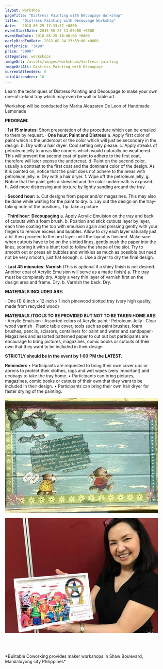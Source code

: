 ```yaml
---
layout: workshop
pageTitle: "Distress Painting with Découpage Workshop"
title:  "Distress Painting with Découpage Workshop"   
date:   2018-03-25 17:33:52 +0800
eventStartDate: 2018-08-25 13:00:00 +0800
eventEndDate: 2018-08-25 18:00:00 +0800
earlyBirdEndDate: 2018-08-24 23:59:00 +0800
earlyPrice: "3490"
price: "3990"
categories: workshops
imageUrl: /assets/images/workshops/distress-painting
imageUrlAlt: Distress Painting with Découpage
currentAttendees: 0
totalAttendees: 10
---
```

Learn the techniques of Distress Painting and Découpage to make your own one-of-a-kind tray which may even be wall or table art.

Workshop will be conducted by
Marita Alcazaren De Leon of Handmade Lemonade


**PROGRAM:**

· **1st 15 minutes**: Short presentation of the procedure which can be emailed to them by request.
· **One hour: Paint and Distress**
   a. Apply first color of paint which is the undercoat or the color which will just be secondary in the design. 
   b. Dry with a hair dryer. Cool setting only please.
   c. Apply streaks of petroleum jelly to areas like corners which would naturally be weathered. This will prevent the second coat of paint to adhere to the first coat, therefore will later expose the undercoat.
   d. Paint on the second color, usually a contrast to the first coat and the dominant color of the design.
      As it is painted on, notice that the paint does not adhere to the areas with petroleum jelly.
   e. Dry with a hair dryer.
   f. Wipe off the petroleum jelly.
   g. Notice that the paint gets distressed and the color underneath is exposed.
   h. Add more distressing and texture by lightly sanding around the tray.

· **Second hour:**
   a. Cut designs from paper and/or magazines. This may also be done while waiting for the paint to dry.
   b. Lay out the design on the tray- taking note of the positions, Tip: take a picture

· **Third hour: Découpaging**
   a. Apply Acrylic Emulsion on the tray and back of cutouts with a foam brush.
   b. Position and stick cutouts layer by layer, each time coating the top with emulsion again and pressing gently with your fingers to remove excess and bubbles. Allow to dry each layer naturally just a bit then proceed to the next layer until the layout is finished. Make sure when cutouts have to be on the slotted lines, gently push the paper into the lines, scoring it with a blunt tool to follow the shape of the slot. Try to smooth out or press air bubbles and wrinkles as much as possible but need not be very smooth, just flat enough.
   c. Use a dryer to dry the final design.

· **Last 45 miunutes: Varnish** (This is optional if a shiny finish is not desired. Another coat of Acrylic Emulsion will serve as a matte finish)
   a. The tray must be completely dry. Apply a very thin layer of varnish first on the design area and frame. Dry.
   b. Varnish the back. Dry.

**MATERIALS INCLUDED ARE:**

  · One (1) 8 inch x 12 inch x 1 inch pinewood slotted tray (very high quality, made from recycled wood)

**MATERIALS /TOOLS TO BE PROVIDED BUT NOT TO BE TAKEN HOME ARE:**
  · Acrylic Emulsion
  · Assorted colors of Acrylic paint
  · Petroleum Jelly
  · Clear wood varnish
  · Plastic table cover, tools such as paint brushes, foam brushes, pencils, scissors, containers for paint and water and sandpaper
  · Magazines and assorted patterned paper to cut out but participants are encourage to bring pictures, magazines, comic books or cutouts of their own that they want to be included in their design

**STRICTLY should be in the event by 1:00 PM the LATEST.**

**Reminders**
 •	Participants are requested to bring their own cover ups or aprons to protect their clothes, rags and wet wipes (very important) and ecobags to take the tray home.
 •	Participants can bring pictures, magazines, comic books or cutouts of their own that they want to be included in their design.
 •	Participants can bring their own hair dryer for faster drying of the painting.


![Distress Painting with Découpage Workshop](/assets/images/workshops/distress-painting/Distress-Painting-and-Decoupage-1.jpg "Distress Painting with Découpage Workshop")

![Distress Painting with Découpage Workshop](/assets/images/workshops/distress-painting/Distress-Painting-and-Decoupage-2.jpg "Distress Painting with Découpage Workshop")

<br>
<br>
<br>
*Builtable Coworking provides maker workshops in Shaw Boulevard, Mandaluyong city Philippines* 
